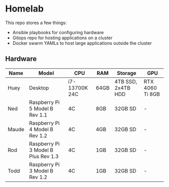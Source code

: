 # Homelab

This repo stores a few things:

- Ansible playbooks for configuring hardware
- Gitops repo for hosting applications on a cluster
- Docker swarm YAMLs to host large applications outside the cluster

## Hardware

| Name | Model | CPU | RAM | Storage | GPU |
|------|-------|-----|-----|---------|-----|
| Huey | Desktop | i7-13700K 24C | 64GB | 4TB SSD, 2x4TB HDD | RTX 4060 Ti 8GB |
| Ned | Raspberry Pi 5 Model B Rev 1.1 | 4C | 8GB | 32GB SD | - |
| Maude | Raspberry Pi 4 Model B Rev 1.2 | 4C | 4GB | 32GB SD | - |
| Rod | Raspberry Pi 3 Model B Plus Rev 1.3 | 4C| 1GB | 32GB SD | - |
| Todd | Raspberry Pi 3 Model B Rev 1.2 | 4C | 1GB | 32GB SD | - |
